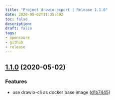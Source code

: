 ```yaml
---
title: "Project drawio-export | Release 1.1.0"
date: 2020-05-02T11:35:40Z
toc: false
description: 
draft: false
tags:
- opensoure
- github
- release
---
```

## [1.1.0](http://github.com/rlespinasse/drawio-export/compare/1.0.0...1.1.0) (2020-05-02)


### Features

* use drawio-cli as docker base image ([d1b7445](http://github.com/rlespinasse/drawio-export/commit/d1b7445858e304cdb624cfd4721905b5602e3dec))



